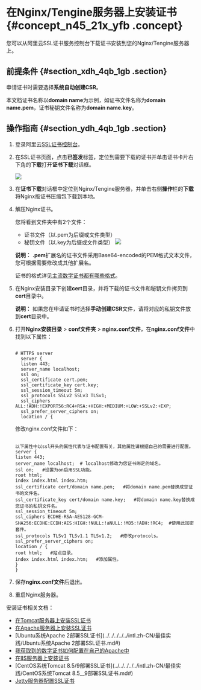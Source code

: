 # 在Nginx/Tengine服务器上安装证书 {#concept_n45_21x_yfb .concept}

您可以从阿里云SSL证书服务控制台下载证书安装到您的Nginx/Tengine服务器上。

## 前提条件 {#section_xdh_4qb_1gb .section}

申请证书时需要选择**系统自动创建CSR**。

本文档证书名称以**domain name**为示例，如证书文件名称为**domain name.pem**，证书秘钥文件名称为**domain name.key**。

## 操作指南 {#section_ydh_4qb_1gb .section}

1.  登录阿里云[SSL证书控制台](https://yundunnext.console.aliyun.com/?spm=5176.2020520001.aliyun_sidebar.108.356a4bd3MLXFkb&p=cas#/overview/cn-hangzhou)。
2.  在SSL证书页面，点击**已签发**标签，定位到需要下载的证书并单击证书卡片右下角的**下载**打开**证书下载**对话框。

    ![](http://static-aliyun-doc.oss-cn-hangzhou.aliyuncs.com/assets/img/66002/155074003539176_zh-CN.jpg)

3.  在**证书下载**对话框中定位到Nginx/Tengine服务器，并单击右侧**操作**栏的**下载**将Nginx版证书压缩包下载到本地。
4.  解压Nginx证书。

    您将看到文件夹中有2个文件：

    -   证书文件（以.pem为后缀或文件类型）
    -   秘钥文件（以.key为后缀或文件类型）
    ![](http://static-aliyun-doc.oss-cn-hangzhou.aliyuncs.com/assets/img/66002/155074003633690_zh-CN.png)

    **说明：** **.pem**扩展名的证书文件采用Base64-encoded的PEM格式文本文件，您可根据需要修改成其他扩展名。

    证书的格式详见[主流数字证书都有哪些格式](https://www.alibabacloud.com/help/faq-detail/42214.htm)。

5.  在Nginx安装目录下创建**cert**目录，并将下载的证书文件和秘钥文件拷贝到**cert**目录中。

    **说明：** 如果您在申请证书时选择**手动创建CSR**文件，请将对应的私钥文件放到**cert**目录中。

6.  打开**Nginx安装目录** \> **conf文件夹** \> **nginx.conf文件**，在**nginx.conf文件**中找到以下属性：

    ```
    
    # HTTPS server
      server {
      listen 443;
      server_name localhost;
      ssl on;
      ssl_certificate cert.pem;
      ssl_certificate_key cert.key;
      ssl_session_timeout 5m;
      ssl_protocols SSLv2 SSLv3 TLSv1;
      ssl_ciphers ALL:!ADH:!EXPORT56:RC4+RSA:+HIGH:+MEDIUM:+LOW:+SSLv2:+EXP;
      ssl_prefer_server_ciphers on;
      location / {
    
    ```

    修改nginx.conf文件如下：

    ```
    
    以下属性中以ssl开头的属性代表与证书配置有关，其他属性请根据自己的需要进行配置。
    server {
    listen 443;
    server_name localhost;  # localhost修改为您证书绑定的域名。
    ssl on;   #设置为on启用SSL功能。
    root html;
    index index.html index.htm;
    ssl_certificate cert/domain name.pem;   #将domain name.pem替换成您证书的文件名。
    ssl_certificate_key cert/domain name.key;   #将domain name.key替换成您证书的私钥文件名。
    ssl_session_timeout 5m;
    ssl_ciphers ECDHE-RSA-AES128-GCM-SHA256:ECDHE:ECDH:AES:HIGH:!NULL:!aNULL:!MD5:!ADH:!RC4;  #使用此加密套件。
    ssl_protocols TLSv1 TLSv1.1 TLSv1.2;   #修改protocols。
    ssl_prefer_server_ciphers on;   
    location / {
    root html;   #站点目录。
    index index.html index.htm;   #添加属性。
    }
    }
    
    ```

7.  保存**nginx.conf文件**后退出。
8.  重启Nginx服务器。

安装证书相关文档：

-   [在Tomcat服务器上安装SSL证书](intl.zh-CN/用户指南/下载证书并安装到其他服务器/Tomcat服务器安装SSL证书/安装PFX格式证书.md#)
-   [在Apache服务器上安装SSL证书](intl.zh-CN/用户指南/下载证书并安装到其他服务器/在Apache服务器上安装SSL证书.md#)
-   [Ubuntu系统Apache 2部署SSL证书](../../../../../intl.zh-CN/最佳实践/Ubuntu系统Apache 2部署SSL证书.md#)
-   [我获取到的数字证书如何配置在自己的Apache中](../../../../../intl.zh-CN/常见问题/常见问题/我获取到的数字证书如何配置在自己的Apache中.md#)
-   [在IIS服务器上安装证书](intl.zh-CN/用户指南/下载证书并安装到其他服务器/在IIS服务器上安装证书.md#)
-   [CentOS系统Tomcat 8.5/9部署SSL证书](../../../../../intl.zh-CN/最佳实践/CentOS系统Tomcat 8.5__9部署SSL证书.md#)
-   [Jetty服务器配置SSL证书](../../../../../intl.zh-CN/常见问题/常见问题/Jetty服务器配置SSL证书.md#)

